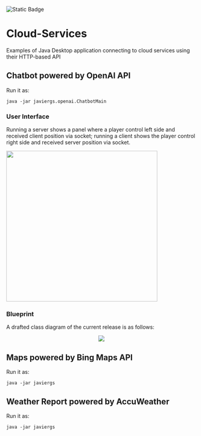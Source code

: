 ![Static Badge](https://img.shields.io/badge/author-javiergs-orange)

# Cloud-Services
Examples of Java Desktop application connecting to cloud services using their HTTP-based API


## Chatbot powered by OpenAI API

Run it as:
```
java -jar javiergs.openai.ChatbotMain
```

### User Interface

Running a server shows a panel where a player control left side and received client position via socket; running a client shows the player control right side and received server position via socket.
<p >
<IMG SRC="https://github.com/CSC308/Cloud-Services/assets/3814755/c387a08b-7138-4f76-a03f-330734ad1161" WIDTH=400>
<p>

### Blueprint
A drafted class diagram of the current release is as follows:
<p align="center">
<IMG SRC="https://github.com/CSC308/Pong-Game/assets/3814755/9fa79653-9b90-4436-b7b9-d1e1d241870d">
</p>

## Maps powered by Bing Maps API

Run it as:
```
java -jar javiergs
```

## Weather Report powered by AccuWeather

Run it as:
```
java -jar javiergs
```
